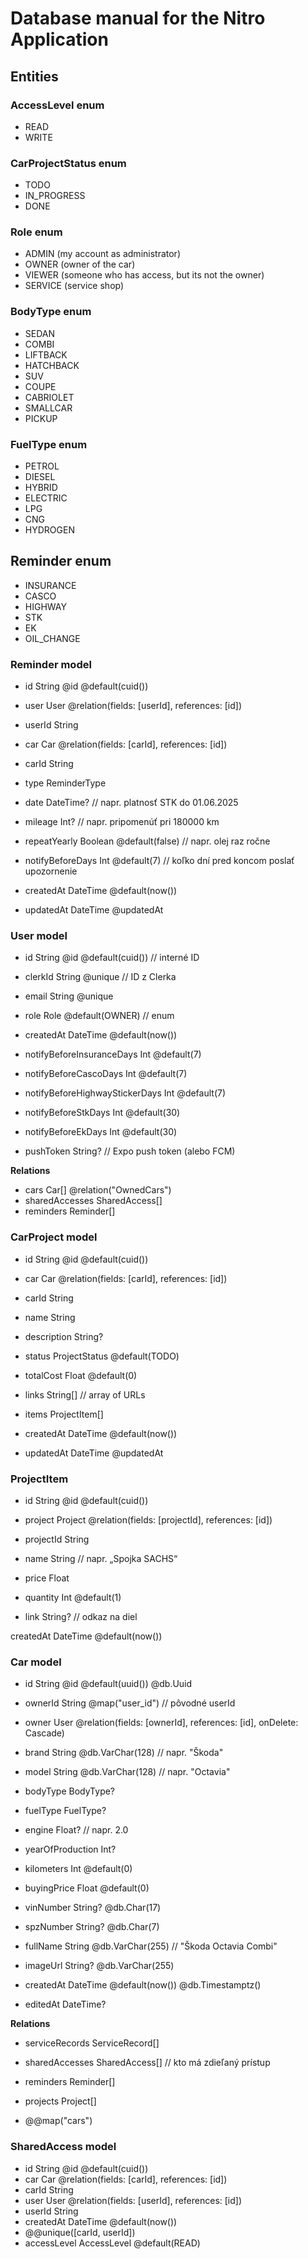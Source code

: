 # Database manual for the Nitro Application

## Entities

### AccessLevel enum

- READ
- WRITE

### CarProjectStatus enum

- TODO
- IN_PROGRESS
- DONE

### Role enum

- ADMIN (my account as administrator)
- OWNER (owner of the car)
- VIEWER (someone who has access, but its not the owner)
- SERVICE (service shop)

### BodyType enum

- SEDAN
- COMBI
- LIFTBACK
- HATCHBACK
- SUV
- COUPE
- CABRIOLET
- SMALLCAR
- PICKUP

### FuelType enum

- PETROL
- DIESEL
- HYBRID
- ELECTRIC
- LPG
- CNG
- HYDROGEN

## Reminder enum

- INSURANCE
- CASCO
- HIGHWAY
- STK
- EK
- OIL_CHANGE

### Reminder model

- id String @id @default(cuid())
- user User @relation(fields: [userId], references: [id])
- userId String

- car Car @relation(fields: [carId], references: [id])
- carId String

- type ReminderType
- date DateTime? // napr. platnosť STK do 01.06.2025
- mileage Int? // napr. pripomenúť pri 180000 km
- repeatYearly Boolean @default(false) // napr. olej raz ročne

- notifyBeforeDays Int @default(7) // koľko dní pred koncom poslať upozornenie

- createdAt DateTime @default(now())
- updatedAt DateTime @updatedAt

### User model

- id String @id @default(cuid()) // interné ID
- clerkId String @unique // ID z Clerka
- email String @unique
- role Role @default(OWNER) // enum
- createdAt DateTime @default(now())

- notifyBeforeInsuranceDays Int @default(7)
- notifyBeforeCascoDays Int @default(7)
- notifyBeforeHighwayStickerDays Int @default(7)
- notifyBeforeStkDays Int @default(30)
- notifyBeforeEkDays Int @default(30)

- pushToken String? // Expo push token (alebo FCM)

**Relations**

- cars Car[] @relation("OwnedCars")
- sharedAccesses SharedAccess[]
- reminders Reminder[]

### CarProject model

- id String @id @default(cuid())
- car Car @relation(fields: [carId], references: [id])
- carId String

- name String
- description String?
- status ProjectStatus @default(TODO)

- totalCost Float @default(0)
- links String[] // array of URLs

- items ProjectItem[]

- createdAt DateTime @default(now())
- updatedAt DateTime @updatedAt

### ProjectItem

- id String @id @default(cuid())
- project Project @relation(fields: [projectId], references: [id])
- projectId String

- name String // napr. „Spojka SACHS“
- price Float
- quantity Int @default(1)
- link String? // odkaz na diel

createdAt DateTime @default(now())

### Car model

- id String @id @default(uuid()) @db.Uuid
- ownerId String @map("user_id") // pôvodné userId
- owner User @relation(fields: [ownerId], references: [id], onDelete: Cascade)

- brand String @db.VarChar(128) // napr. "Škoda"
- model String @db.VarChar(128) // napr. "Octavia"
- bodyType BodyType?
- fuelType FuelType?
- engine Float? // napr. 2.0
- yearOfProduction Int?
- kilometers Int @default(0)
- buyingPrice Float @default(0)

- vinNumber String? @db.Char(17)
- spzNumber String? @db.Char(7)
- fullName String @db.VarChar(255) // "Škoda Octavia Combi"
- imageUrl String? @db.VarChar(255)

- createdAt DateTime @default(now()) @db.Timestamptz()
- editedAt DateTime?

**Relations**

- serviceRecords ServiceRecord[]
- sharedAccesses SharedAccess[] // kto má zdieľaný prístup
- reminders Reminder[]
- projects Project[]

- @@map("cars")

### SharedAccess model

- id String @id @default(cuid())
- car Car @relation(fields: [carId], references: [id])
- carId String
- user User @relation(fields: [userId], references: [id])
- userId String
- createdAt DateTime @default(now())
- @@unique([carId, userId])
- accessLevel AccessLevel @default(READ)
